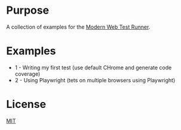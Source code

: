 # Purpose
A collection of examples for the [Modern Web Test Runner](https://modern-web.dev/docs/test-runner/overview).

# Examples

* 1 - Writing my first test (use default CHrome and generate code coverage)
* 2 - Using Playwright (tets on multiple browsers using Playwright)

# License

[MIT](LICENSE)
